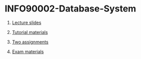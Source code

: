 # INFO90002-Database-System

1. [Lecture slides](https://github.com/infinityglow/INFO90002-Database-System/Lecture)

2. [Tutorial materials](https://github.com/infinityglow/INFO90002-Database-System/Tutorial)

3. [Two assignments](https://github.com/infinityglow/INFO90002-Database-System/Assignment)

4. [Exam materials](https://github.com/infinityglow/INFO90002-Database-System/Exam)
